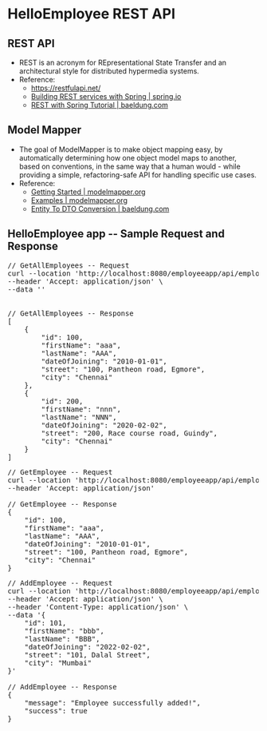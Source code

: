 # HelloEmployee REST API

## REST API
* REST is an acronym for REpresentational State Transfer and an architectural style for distributed hypermedia systems.
* Reference:
  * https://restfulapi.net/
  * <a href="https://spring.io/guides/tutorials/rest">Building REST services with Spring | spring.io</a>
  * <a href="https://www.baeldung.com/rest-with-spring-series">REST with Spring Tutorial | baeldung.com</a>

## Model Mapper
* The goal of ModelMapper is to make object mapping easy, by automatically determining how one object model maps to another, based on conventions, in the same way that a human would - while providing a simple, refactoring-safe API for handling specific use cases.
* Reference:
  * <a href="https://modelmapper.org/getting-started/">Getting Started | modelmapper.org</a>
  * <a href="https://modelmapper.org/examples/projection/#example-1">Examples | modelmapper.org</a>
  * <a href="https://www.baeldung.com/entity-to-and-from-dto-for-a-java-spring-application">Entity To DTO Conversion | baeldung.com</a>

## HelloEmployee app -- Sample Request and Response
<pre>
// GetAllEmployees -- Request
curl --location 'http://localhost:8080/employeeapp/api/employees' \
--header 'Accept: application/json' \
--data ''


// GetAllEmployees -- Response
[
    {
        "id": 100,
        "firstName": "aaa",
        "lastName": "AAA",
        "dateOfJoining": "2010-01-01",
        "street": "100, Pantheon road, Egmore",
        "city": "Chennai"
    },
    {
        "id": 200,
        "firstName": "nnn",
        "lastName": "NNN",
        "dateOfJoining": "2020-02-02",
        "street": "200, Race course road, Guindy",
        "city": "Chennai"
    }
]
</pre>

<pre>
// GetEmployee -- Request
curl --location 'http://localhost:8080/employeeapp/api/employees/100' \
--header 'Accept: application/json'

// GetEmployee -- Response
{
    "id": 100,
    "firstName": "aaa",
    "lastName": "AAA",
    "dateOfJoining": "2010-01-01",
    "street": "100, Pantheon road, Egmore",
    "city": "Chennai"
}
</pre>

<pre>
// AddEmployee -- Request
curl --location 'http://localhost:8080/employeeapp/api/employees' \
--header 'Accept: application/json' \
--header 'Content-Type: application/json' \
--data '{
    "id": 101,
    "firstName": "bbb",
    "lastName": "BBB",
    "dateOfJoining": "2022-02-02",
    "street": "101, Dalal Street",
    "city": "Mumbai"
}'

// AddEmployee -- Response
{
    "message": "Employee successfully added!",
    "success": true
}
</pre>
